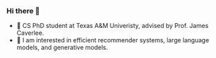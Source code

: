### Hi there 👋

- 🔭 CS PhD student at Texas A&M Univeristy, advised by Prof. James Caverlee.
- 🌱 I am interested in efficient recommender systems, large language models, and generative models.

